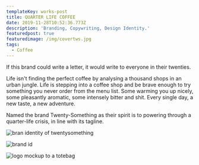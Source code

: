 ```yaml
---
templateKey: works-post
title: QUARTER LIFE COFFEE
date: 2019-11-28T10:52:36.773Z
description: 'Branding, Copywriting, Design Identity.'
featuredpost: true
featuredimage: /img/covertws.jpg
tags:
  - Coffee
---
```

If this brand could write a letter, it would write to everyone in their twenties. 

Life isn't finding the perfect coffee by analysing a thousand shops in an urban jungle. Life is stepping into a coffee shop and be brave enough to try something you never order from the menu list. Some warming you up nicely, some pleasantly aromatic, some intensely bitter and shit. Every single day, a new taste, a new adventure. 

Named the brand Twenty-Something as their spirit is to powering through a quarter-life crisis, in line with its tagline.

![bran identity of twentysomething](/img/twenty-something_brand_guidelines_v1_0_july_2019-22.jpg "brand identity and tagline")

![brand id](/img/portfolio-105.jpg "brand identity")

![logo mockup to a totebag](/img/portfolio-107.jpg "logo mockup twentysomething")
